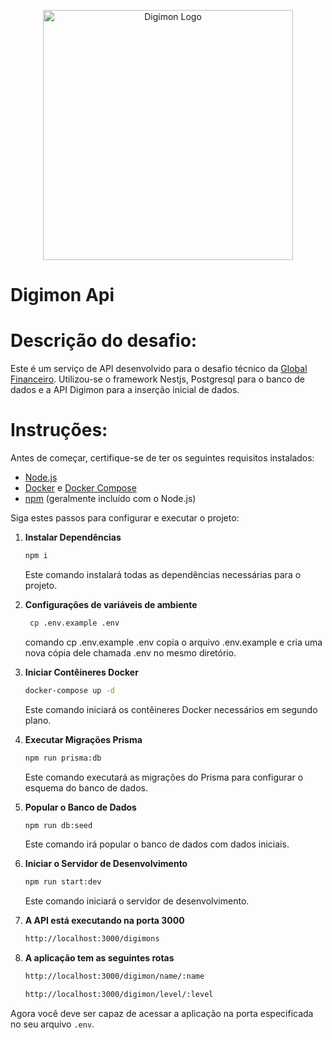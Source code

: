 <p align="center">
  <a href="https://en.wikipedia.org/wiki/Digimon" target="blank"><img src="https://i.pinimg.com/564x/56/01/98/560198dcd2399182312e0828ebb6bf2e.jpg" width="400" alt="Digimon Logo" /></a>
</p>

# Digimon Api

# Descrição do desafio:

Este é um serviço de API desenvolvido para o desafio técnico da [Global Financeiro](https://globalfinanceiro.com.br/). Utilizou-se o framework Nestjs, Postgresql para o banco de dados e a API Digimon para a inserção inicial de dados.

# Instruções:

Antes de começar, certifique-se de ter os seguintes requisitos instalados:

- [Node.js](https://nodejs.org/)
- [Docker](https://www.docker.com/get-started) e [Docker Compose](https://docs.docker.com/compose/install/)
- [npm](https://www.npmjs.com/get-npm) (geralmente incluído com o Node.js)

Siga estes passos para configurar e executar o projeto:

1. **Instalar Dependências**
   ```bash
   npm i
   ```
   Este comando instalará todas as dependências necessárias para o projeto.

2. **Configurações de variáveis de ambiente**
   ```bash
    cp .env.example .env
   ```
   comando cp .env.example .env copia o arquivo .env.example e cria uma nova cópia dele chamada .env no mesmo diretório.

3. **Iniciar Contêineres Docker**
   ```bash
   docker-compose up -d
   ```
   Este comando iniciará os contêineres Docker necessários em segundo plano.

4. **Executar Migrações Prisma**
   ```bash
   npm run prisma:db
   ```
   Este comando executará as migrações do Prisma para configurar o esquema do banco de dados.

5. **Popular o Banco de Dados**
   ```bash
   npm run db:seed
   ```
   Este comando irá popular o banco de dados com dados iniciais.

6. **Iniciar o Servidor de Desenvolvimento**
   ```bash
   npm run start:dev
   ```
   Este comando iniciará o servidor de desenvolvimento.

7. **A API está executando na porta 3000**
   ```bash
   http://localhost:3000/digimons
   ```
8. **A aplicação tem as seguintes rotas**
   ```bash 
   http://localhost:3000/digimon/name/:name

   http://localhost:3000/digimon/level/:level
Agora você deve ser capaz de acessar a aplicação na porta especificada no seu arquivo `.env`.